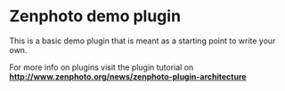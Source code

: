 Zenphoto demo plugin
========================

This is a basic demo plugin that is meant as a starting point to write your own.

For more info on plugins visit the plugin tutorial on **http://www.zenphoto.org/news/zenphoto-plugin-architecture**